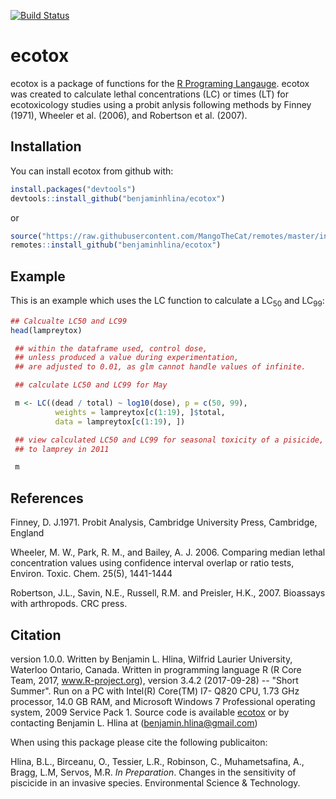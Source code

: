 [![Build Status](https://travis-ci.org/benjaminhlina/ecotox.svg?branch=master)](https://travis-ci.org/benjaminhlina/ecotox)

# ecotox

ecotox is a package of functions for the [R Programing Langauge](https://www.r-project.org/). ecotox was created to calculate lethal concentrations (LC) or times (LT) for ecotoxicology studies using a probit anlysis following methods by Finney (1971), Wheeler et al. (2006), and Robertson et al. (2007). 


## Installation

You can install ecotox from github with:


``` r
install.packages("devtools")
devtools::install_github("benjaminhlina/ecotox")
```

or 

``` r
source("https://raw.githubusercontent.com/MangoTheCat/remotes/master/install-github.R")$value("mangothecat/remotes")
remotes::install_github("benjaminhlina/ecotox")
```

## Example

This is an example which uses the LC function to calculate a LC<sub>50</sub> and LC<sub>99</sub>: 


``` r
## Calcualte LC50 and LC99
head(lampreytox)

 ## within the dataframe used, control dose,
 ## unless produced a value during experimentation,
 ## are adjusted to 0.01, as glm cannot handle values of infinite.

 ## calculate LC50 and LC99 for May

 m <- LC((dead / total) ~ log10(dose), p = c(50, 99),
          weights = lampreytox[c(1:19), ]$total,
          data = lampreytox[c(1:19), ])

 ## view calculated LC50 and LC99 for seasonal toxicity of a pisicide,
 ## to lamprey in 2011

 m
```

## References 

Finney, D. J.1971. Probit Analysis, Cambridge University Press, Cambridge, England
 
Wheeler, M. W., Park, R. M., and Bailey, A. J. 2006. Comparing median lethal concentration values using confidence interval overlap or ratio tests, Environ. Toxic. Chem. 25(5), 1441-1444

Robertson, J.L., Savin, N.E., Russell, R.M. and Preisler, H.K., 2007. Bioassays with arthropods. CRC press.

## Citation 

version 1.0.0. Written by Benjamin L. Hlina, Wilfrid Laurier University, Waterloo Ontario, Canada. Written in programming language R (R Core Team, 2017, www.R-project.org), version 3.4.2 (2017-09-28) -- "Short Summer". Run on a PC with Intel(R) Core(TM) I7- Q820 CPU, 1.73 GHz processor, 14.0 GB RAM, and Microsoft Windows 7 Professional operating system, 2009 Service Pack 1. Source code is available [ecotox](https://github.com/benjaminhlina/ecotox) or by contacting Benjamin L. Hlina at (benjamin.hlina@gmail.com)

When using this package please cite the following publicaiton: 

Hlina, B.L., Birceanu, O., Tessier, L.R., Robinson, C.,  Muhametsafina, A., Bragg, L.M, Servos, M.R. *In Preparation*. Changes in the sensitivity of piscicide in an invasive species. Environmental Science & Technology.
